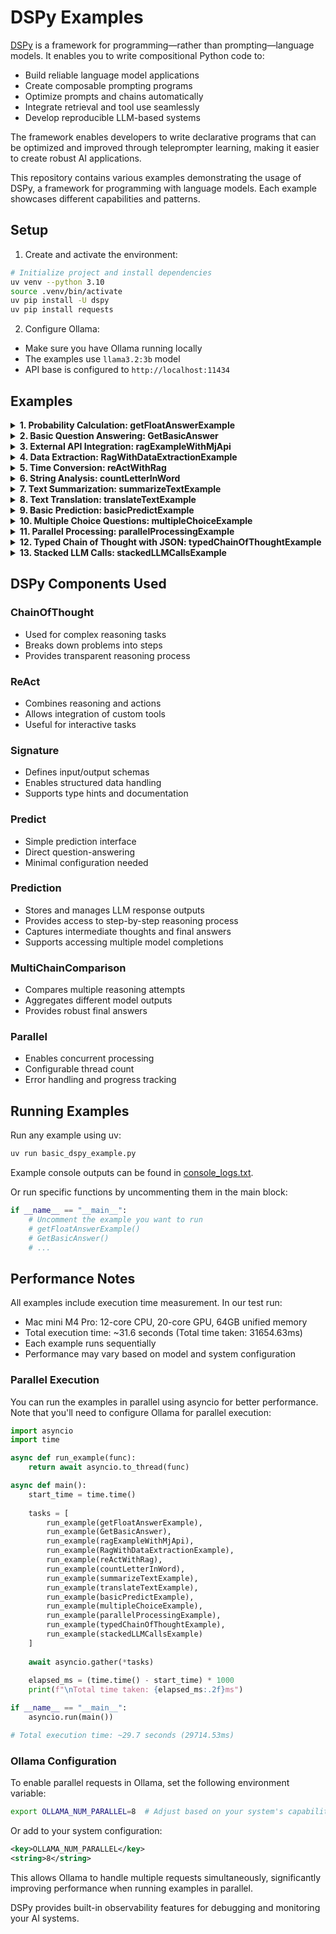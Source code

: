 # DSPy Examples

[DSPy](https://dspy.ai/) is a framework for programming—rather than prompting—language models. It enables you to write compositional Python code to:

- Build reliable language model applications
- Create composable prompting programs
- Optimize prompts and chains automatically
- Integrate retrieval and tool use seamlessly
- Develop reproducible LLM-based systems

The framework enables developers to write declarative programs that can be optimized and improved through teleprompter learning, making it easier to create robust AI applications.

This repository contains various examples demonstrating the usage of DSPy, a framework for programming with language models. Each example showcases different capabilities and patterns.

## Setup

1. Create and activate the environment:
```bash
# Initialize project and install dependencies
uv venv --python 3.10
source .venv/bin/activate
uv pip install -U dspy
uv pip install requests
```

2. Configure Ollama:
- Make sure you have Ollama running locally
- The examples use `llama3.2:3b` model
- API base is configured to `http://localhost:11434`

## Examples

<details>
<summary><strong>1. Probability Calculation: getFloatAnswerExample</strong></summary>

```
Question: "Three dice are tossed. What is the probability that the sum equals 3?"
Answer: 0.00462963
```
Implementation ([`getFloatAnswerExample`](basic_dspy_example.py#L21-L26))
- Uses `ChainOfThought` for mathematical reasoning
- Returns floating-point probability value
- Simple one-step calculation with direct output
</details>

<details>
<summary><strong>2. Basic Question Answering: GetBasicAnswer</strong></summary>

```
Question: "Turkey is a country in which continent?"
Answer: "Europe"
Reasoning: "The continent that Turkey is located on can be determined by considering its geographical position."
```
Implementation ([`GetBasicAnswer`](basic_dspy_example.py#L29-L42))
- Uses `dspy.Signature` to define input/output structure
- Provides factoid answers with reasoning
- Demonstrates basic question-answering pattern
</details>

<details>
<summary><strong>3. External API Integration: ragExampleWithMjApi</strong></summary>

```
Question: "What is the github repo of the Mj API?"
Answer: "The GitHub repository of the Mj API is https://s.akgns.com/3Aw"
```
Implementation ([`ragExampleWithMjApi`](basic_dspy_example.py#L45-L51))
- Fetches data from mj.akgns.com
- Uses RAG (Retrieval Augmented Generation)
- Processes external API response as context
</details>

<details>
<summary><strong>4. Data Extraction: RagWithDataExtractionExample</strong></summary>

```
Page Size: 20
Interval Minutes: 60
Total Images: 400
```
Implementation ([`RagWithDataExtractionExample`](basic_dspy_example.py#L54-L69))
- Extracts structured data from API response
- Defines specific output fields with types
- Uses `dspy.Signature` for schema definition
</details>

<details>
<summary><strong>5. Time Conversion: reActWithRag</strong></summary>

```
Interval in minutes: 60
Interval in seconds: 3600
```
Implementation ([`reActWithRag`](basic_dspy_example.py#L72-L89))
- Uses ReAct pattern with custom math tool
- Combines API data with calculation
- Demonstrates tool integration
</details>

<details>
<summary><strong>6. String Analysis: countLetterInWord</strong></summary>

```
Word: "strawberry"
Letter 'r' count: 3
```
Implementation ([`countLetterInWord`](basic_dspy_example.py#L92-L117))
- Custom tool for letter counting
- Uses ReAct for simple text analysis
- Shows basic tool usage pattern
</details>

<details>
<summary><strong>7. Text Summarization: summarizeTextExample</strong></summary>

```
Input: Long text about DSPy framework
Output: Concise summary of DSPy's key features
```
Implementation ([`summarizeTextExample`](basic_dspy_example.py#L120-L134))
- Uses `ChainOfThought` for text summarization
- Processes multi-sentence input text
- Generates concise, coherent summaries
</details>

<details>
<summary><strong>8. Text Translation: translateTextExample</strong></summary>

```
Input: "Hello, world! DSPy is a great tool for building AI applications."
Output: Merhaba dünya! DSPy, yapay zeka uygulamaları geliştirmek için harika bir araçtır.
```
Implementation ([`translateTextExample`](basic_dspy_example.py#L137-L145))
- Translates text to specified target language
- Uses `ChainOfThought` for accurate translation
- Maintains context and meaning
</details>

<details>
<summary><strong>9. Basic Prediction: basicPredictExample</strong></summary>

```
Question: "What is the capital of Germany?"
Answer: "Berlin"
```
Implementation ([`basicPredictExample`](basic_dspy_example.py#L148-L152))
- Simple question-answering using `dspy.Predict`
- Direct prediction without complex reasoning
- Demonstrates basic model usage
</details>

<details>
<summary><strong>10. Multiple Choice Questions: multipleChoiceExample</strong></summary>

```
Question: "Which planet is known as the Red Planet?"
Options: A) Venus, B) Mars, C) Jupiter, D) Saturn
```
Implementation ([`multipleChoiceExample`](basic_dspy_example.py#L155-L178))
- Custom `MultipleChoice` signature
- Uses `dspy.MultiChainComparison` and `dspy.Predict` for robust answers
- Provides reasoning for selected answer
</details>

<details>
<summary><strong>11. Parallel Processing: parallelProcessingExample</strong></summary>

```
Input: Multiple text snippets
Output: Category for each text
```
Implementation ([`parallelProcessingExample`](basic_dspy_example.py#L181-L196))
- Processes multiple inputs in parallel
- Uses `dspy.Parallel` for efficient execution
- Demonstrates batch processing capabilities
</details>

<details>
<summary><strong>12. Typed Chain of Thought with JSON: typedChainOfThoughtExample</strong></summary>

```
Input: Question about Naruto's friends
Output: Structured JSON data with character names and clans
```
Implementation ([`typedChainOfThoughtExample`](basic_dspy_example.py#L199-L219))
- Uses `ChainOfThought` for structured reasoning
- Processes JSON input and generates structured output
- Demonstrates complex reasoning with JSON
</details>

<details>
<summary><strong>13. Stacked LLM Calls: stackedLLMCallsExample</strong></summary>

```
Question: "What is the total years between the Roman Empire's founding and the fall of Rome?"
Thought Process: Step-by-step historical analysis
Final Answer: 503
```
Implementation ([`stackedLLMCallsExample`](basic_dspy_example.py#L222-L243))
- Uses multiple LLM calls to answer a complex question
- Demonstrates the ability to integrate multiple models
- Shows how to handle multi-step reasoning
</details>

## DSPy Components Used

### ChainOfThought
- Used for complex reasoning tasks
- Breaks down problems into steps
- Provides transparent reasoning process

### ReAct
- Combines reasoning and actions
- Allows integration of custom tools
- Useful for interactive tasks

### Signature
- Defines input/output schemas
- Enables structured data handling
- Supports type hints and documentation

### Predict
- Simple prediction interface
- Direct question-answering
- Minimal configuration needed

### Prediction
- Stores and manages LLM response outputs
- Provides access to step-by-step reasoning process
- Captures intermediate thoughts and final answers
- Supports accessing multiple model completions

### MultiChainComparison
- Compares multiple reasoning attempts
- Aggregates different model outputs
- Provides robust final answers

### Parallel
- Enables concurrent processing
- Configurable thread count
- Error handling and progress tracking

## Running Examples

Run any example using uv:
```bash
uv run basic_dspy_example.py
```

Example console outputs can be found in [console_logs.txt](console_logs.txt).

Or run specific functions by uncommenting them in the main block:
```python
if __name__ == "__main__":
    # Uncomment the example you want to run
    # getFloatAnswerExample()
    # GetBasicAnswer()
    # ...
```

## Performance Notes

All examples include execution time measurement. In our test run:
- Mac mini M4 Pro: 12-core CPU, 20-core GPU, 64GB unified memory
- Total execution time: ~31.6 seconds (Total time taken: 31654.63ms)
- Each example runs sequentially
- Performance may vary based on model and system configuration

### Parallel Execution
You can run the examples in parallel using asyncio for better performance. Note that you'll need to configure Ollama for parallel execution:

```python
import asyncio
import time

async def run_example(func):
    return await asyncio.to_thread(func)

async def main():
    start_time = time.time()
    
    tasks = [
        run_example(getFloatAnswerExample),
        run_example(GetBasicAnswer),
        run_example(ragExampleWithMjApi),
        run_example(RagWithDataExtractionExample),
        run_example(reActWithRag),
        run_example(countLetterInWord),
        run_example(summarizeTextExample),
        run_example(translateTextExample),
        run_example(basicPredictExample),
        run_example(multipleChoiceExample),
        run_example(parallelProcessingExample),
        run_example(typedChainOfThoughtExample),
        run_example(stackedLLMCallsExample)
    ]
    
    await asyncio.gather(*tasks)
    
    elapsed_ms = (time.time() - start_time) * 1000
    print(f"\nTotal time taken: {elapsed_ms:.2f}ms")

if __name__ == "__main__":
    asyncio.run(main())

# Total execution time: ~29.7 seconds (29714.53ms)
```

### Ollama Configuration
To enable parallel requests in Ollama, set the following environment variable:
```bash
export OLLAMA_NUM_PARALLEL=8  # Adjust based on your system's capabilities
```

Or add to your system configuration:
```xml
<key>OLLAMA_NUM_PARALLEL</key>
<string>8</string>
```
This allows Ollama to handle multiple requests simultaneously, significantly improving performance when running examples in parallel.

DSPy provides built-in observability features for debugging and monitoring your AI systems. 
